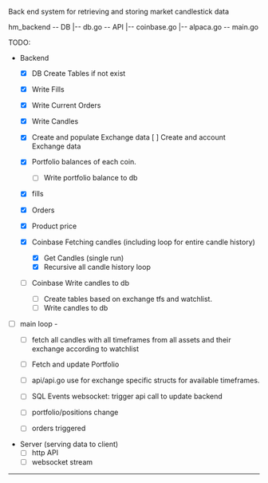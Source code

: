 Back end system for retrieving and storing market candlestick data

hm_backend
-- DB
  |-- db.go
-- API
  |-- coinbase.go
  |-- alpaca.go
-- main.go

TODO:
- Backend
    - [x] DB Create Tables if not exist
    - [x] Write Fills
    - [x] Write Current Orders
    - [x] Write Candles
    - [x] Create and populate Exchange data
[ ] Create and account Exchange data
    - [x] Portfolio balances of each coin.
        - [ ] Write portfolio balance to db
    - [x] fills 
    - [x] Orders 
    - [x] Product price

    - [x] Coinbase Fetching candles (including loop for entire candle history)
        - [x] Get Candles (single run)
        - [x] Recursive all candle history loop
    - [ ] Coinbase Write candles to db
        - [ ] Create tables based on exchange tfs and watchlist.
        - [ ] Write candles to db
    
- [ ] main loop - 
    - [ ] fetch all candles with all timeframes from all assets and their exchange according to watchlist
    - [ ] Fetch and update Portfolio

    - [ ] api/api.go use for exchange specific structs for available timeframes.
    - [ ] SQL Events websocket: trigger api call to update backend 
    - [ ] portfolio/positions change
    - [ ] orders triggered
- Server (serving data to client)
    - [ ] http API
    - [ ] websocket stream

------------------

